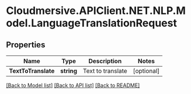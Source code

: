 # Cloudmersive.APIClient.NET.NLP.Model.LanguageTranslationRequest
## Properties

Name | Type | Description | Notes
------------ | ------------- | ------------- | -------------
**TextToTranslate** | **string** | Text to translate | [optional] 

[[Back to Model list]](../README.md#documentation-for-models) [[Back to API list]](../README.md#documentation-for-api-endpoints) [[Back to README]](../README.md)


